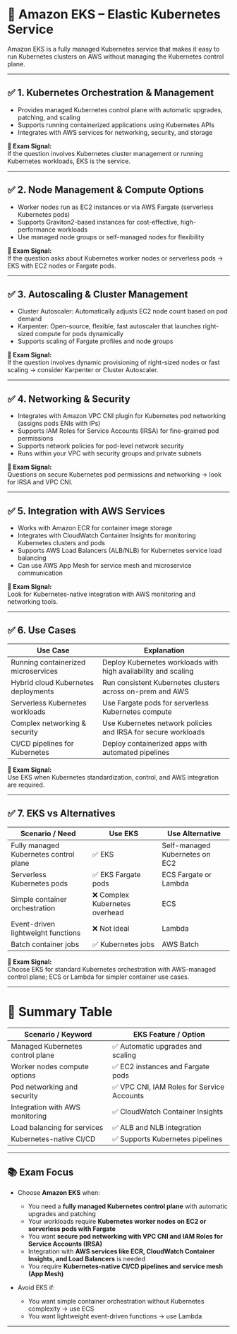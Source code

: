 # 📘 Amazon EKS – Elastic Kubernetes Service

Amazon EKS is a fully managed Kubernetes service that makes it easy to run Kubernetes clusters on AWS without managing the Kubernetes control plane.

---

## ✅ 1. Kubernetes Orchestration & Management

* Provides managed Kubernetes control plane with automatic upgrades, patching, and scaling  
* Supports running containerized applications using Kubernetes APIs  
* Integrates with AWS services for networking, security, and storage  

**📌 Exam Signal:**  
If the question involves Kubernetes cluster management or running Kubernetes workloads, EKS is the service.

---

## ✅ 2. Node Management & Compute Options

* Worker nodes run as EC2 instances or via AWS Fargate (serverless Kubernetes pods)  
* Supports Graviton2-based instances for cost-effective, high-performance workloads  
* Use managed node groups or self-managed nodes for flexibility  

**📌 Exam Signal:**  
If the question asks about Kubernetes worker nodes or serverless pods → EKS with EC2 nodes or Fargate pods.

---

## ✅ 3. Autoscaling & Cluster Management

* Cluster Autoscaler: Automatically adjusts EC2 node count based on pod demand  
* Karpenter: Open-source, flexible, fast autoscaler that launches right-sized compute for pods dynamically  
* Supports scaling of Fargate profiles and node groups  

**📌 Exam Signal:**  
If the question involves dynamic provisioning of right-sized nodes or fast scaling → consider Karpenter or Cluster Autoscaler.

---

## ✅ 4. Networking & Security

* Integrates with Amazon VPC CNI plugin for Kubernetes pod networking (assigns pods ENIs with IPs)  
* Supports IAM Roles for Service Accounts (IRSA) for fine-grained pod permissions  
* Supports network policies for pod-level network security  
* Runs within your VPC with security groups and private subnets  

**📌 Exam Signal:**  
Questions on secure Kubernetes pod permissions and networking → look for IRSA and VPC CNI.

---

## ✅ 5. Integration with AWS Services

* Works with Amazon ECR for container image storage  
* Integrates with CloudWatch Container Insights for monitoring Kubernetes clusters and pods  
* Supports AWS Load Balancers (ALB/NLB) for Kubernetes service load balancing  
* Can use AWS App Mesh for service mesh and microservice communication  

**📌 Exam Signal:**  
Look for Kubernetes-native integration with AWS monitoring and networking tools.

---

## ✅ 6. Use Cases

| Use Case                        | Explanation                                                  |
| -------------------------------| -------------------------------------------------------------|
| Running containerized microservices | Deploy Kubernetes workloads with high availability and scaling |
| Hybrid cloud Kubernetes deployments | Run consistent Kubernetes clusters across on-prem and AWS  |
| Serverless Kubernetes workloads | Use Fargate pods for serverless Kubernetes compute           |
| Complex networking & security   | Use Kubernetes network policies and IRSA for secure workloads|
| CI/CD pipelines for Kubernetes | Deploy containerized apps with automated pipelines           |

**📌 Exam Signal:**  
Use EKS when Kubernetes standardization, control, and AWS integration are required.

---

## ✅ 7. EKS vs Alternatives

| Scenario / Need                | Use EKS                  | Use Alternative             |
| -----------------------------| ------------------------ | ---------------------------|
| Fully managed Kubernetes control plane | ✅ EKS                | Self-managed Kubernetes on EC2 |
| Serverless Kubernetes pods    | ✅ EKS Fargate pods       | ECS Fargate or Lambda       |
| Simple container orchestration | ❌ Complex Kubernetes overhead | ECS                     |
| Event-driven lightweight functions | ❌ Not ideal            | Lambda                     |
| Batch container jobs          | ✅ Kubernetes jobs        | AWS Batch                   |

**📌 Exam Signal:**  
Choose EKS for standard Kubernetes orchestration with AWS-managed control plane; ECS or Lambda for simpler container use cases.

---

# 🧠 Summary Table

| Scenario / Keyword            | EKS Feature / Option                         |
| -----------------------------| --------------------------------------------|
| Managed Kubernetes control plane | ✅ Automatic upgrades and scaling          |
| Worker nodes compute options  | ✅ EC2 instances and Fargate pods            |
| Pod networking and security   | ✅ VPC CNI, IAM Roles for Service Accounts   |
| Integration with AWS monitoring | ✅ CloudWatch Container Insights            |
| Load balancing for services   | ✅ ALB and NLB integration                    |
| Kubernetes-native CI/CD       | ✅ Supports Kubernetes pipelines             |

---

## 📚 Exam Focus

- Choose **Amazon EKS** when:  
  - You need a **fully managed Kubernetes control plane** with automatic upgrades and patching  
  - Your workloads require **Kubernetes worker nodes on EC2 or serverless pods with Fargate**  
  - You want **secure pod networking with VPC CNI and IAM Roles for Service Accounts (IRSA)**  
  - Integration with **AWS services like ECR, CloudWatch Container Insights, and Load Balancers** is needed  
  - You require **Kubernetes-native CI/CD pipelines and service mesh (App Mesh)**  

- Avoid EKS if:  
  - You want simple container orchestration without Kubernetes complexity → use ECS  
  - You want lightweight event-driven functions → use Lambda  

---
